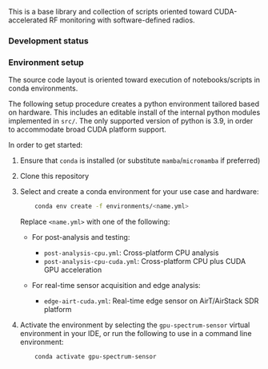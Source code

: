 This is a base library and collection of scripts oriented toward CUDA-accelerated RF monitoring with software-defined radios.

### Development status


### Environment setup
The source code layout is oriented toward execution of notebooks/scripts in conda environments.

The following setup procedure creates a python environment tailored based on hardware. This includes an editable install of the internal python modules implemented in `src/`. The only supported version of python is 3.9, in order to accommodate broad CUDA platform support. 

In order to get started:
1. Ensure that `conda` is installed (or substitute `mamba`/`micromamba` if preferred)
2. Clone this repository
3. Select and create a conda environment for your use case and hardware:
    ```sh
        conda env create -f environments/<name.yml>
    ```

    Replace `<name.yml>` with one of the following:

    - For post-analysis and testing:
        - `post-analysis-cpu.yml`: Cross-platform CPU analysis
        - `post-analysis-cpu-cuda.yml`: Cross-platform CPU plus CUDA GPU acceleration

    - For real-time sensor acquisition and edge analysis:
        - `edge-airt-cuda.yml`: Real-time edge sensor on AirT/AirStack SDR platform
            

4. Activate the environment by selecting the `gpu-spectrum-sensor` virtual environment in your IDE, or run the following to use in a command line environment:

    ```sh
        conda activate gpu-spectrum-sensor
    ```
